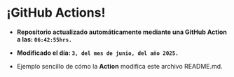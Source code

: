 # ¡GitHub Actions!
* **Repositorio actualizado automáticamente mediante una GitHub Action a las: `06:42:55hrs.`**
* **Modificado el día: `3, del mes de junio, del año 2025.`**

* Ejemplo sencillo de cómo la **Action** modifica este archivo README.md.

